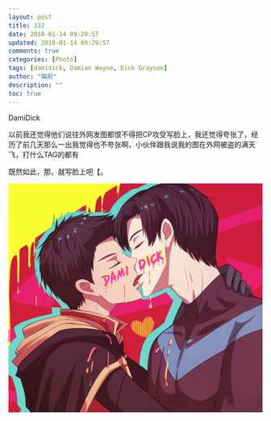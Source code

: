 ```yaml
---
layout: post
title: 332
date: 2018-01-14 09:29:57
updated: 2018-01-14 09:29:57
comments: true
categories: [Photo]
tags: [damidick, Damian Wayne, Dick Grayson]
author: "猫厨"
description: ""
toc: true
---
```


<p>DamiDick</p> 
<p>以前我还觉得他们说往外网发图都恨不得把CP攻受写脸上，我还觉得夸张了，经历了前几天那么一出我觉得也不夸张啊，小伙伴跟我说我的图在外网被盗的满天飞，打什么TAG的都有</p> 
<p>既然如此，那，就写脸上吧【。</p>

![](https://raw.githubusercontent.com/alicewish/meowchain247/master/img_cVZNdzJtQk9JV2VncjNDdGg4a3RnTkpqWDVQaGxDUVJoVW5NMERPWWpwSElRaEVMODNDT0lnPT0.jpg)